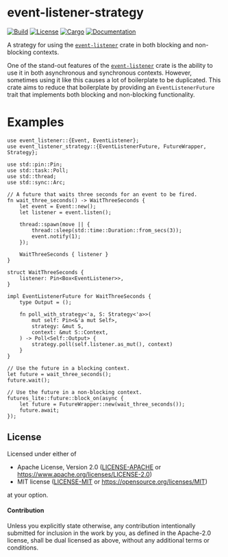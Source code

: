# event-listener-strategy

[![Build](https://github.com/smol-rs/event-listener-strategy/workflows/CI/badge.svg)](
https://github.com/smol-rs/event-listener-strategy/actions)
[![License](https://img.shields.io/badge/license-Apache--2.0_OR_MIT-blue.svg)](
https://github.com/smol-rs/event-listener-strategy)
[![Cargo](https://img.shields.io/crates/v/event-listener-strategy.svg)](
https://crates.io/crates/event-listener-strategy)
[![Documentation](https://docs.rs/event-listener-strategy/badge.svg)](
https://docs.rs/event-listener-strategy)

A strategy for using the [`event-listener`] crate in both blocking and non-blocking contexts.

One of the stand-out features of the [`event-listener`] crate is the ability to use it in both
asynchronous and synchronous contexts. However, sometimes using it like this causes a lot of
boilerplate to be duplicated. This crate aims to reduce that boilerplate by providing an `EventListenerFuture` trait that implements both blocking and non-blocking functionality.

[`event-listener`]: https://docs.rs/event-listener

# Examples

```
use event_listener::{Event, EventListener};
use event_listener_strategy::{EventListenerFuture, FutureWrapper, Strategy};

use std::pin::Pin;
use std::task::Poll;
use std::thread;
use std::sync::Arc;

// A future that waits three seconds for an event to be fired.
fn wait_three_seconds() -> WaitThreeSeconds {
    let event = Event::new();
    let listener = event.listen();

    thread::spawn(move || {
        thread::sleep(std::time::Duration::from_secs(3));
        event.notify(1);
    });

    WaitThreeSeconds { listener }
}

struct WaitThreeSeconds {
    listener: Pin<Box<EventListener>>,
}

impl EventListenerFuture for WaitThreeSeconds {
    type Output = ();

    fn poll_with_strategy<'a, S: Strategy<'a>>(
        mut self: Pin<&'a mut Self>,
        strategy: &mut S,
        context: &mut S::Context,
    ) -> Poll<Self::Output> {
        strategy.poll(self.listener.as_mut(), context)
    }
}

// Use the future in a blocking context.
let future = wait_three_seconds();
future.wait();

// Use the future in a non-blocking context.
futures_lite::future::block_on(async {
    let future = FutureWrapper::new(wait_three_seconds());
    future.await;
});
```

## License

Licensed under either of

 * Apache License, Version 2.0 ([LICENSE-APACHE](LICENSE-APACHE) or https://www.apache.org/licenses/LICENSE-2.0)
 * MIT license ([LICENSE-MIT](LICENSE-MIT) or https://opensource.org/licenses/MIT)

at your option.

#### Contribution

Unless you explicitly state otherwise, any contribution intentionally submitted
for inclusion in the work by you, as defined in the Apache-2.0 license, shall be
dual licensed as above, without any additional terms or conditions.
